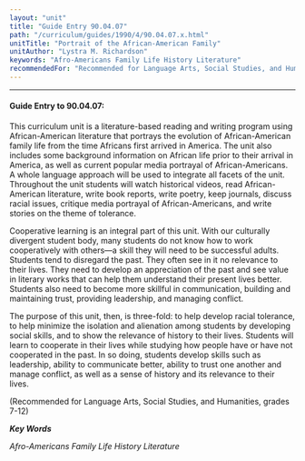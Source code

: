 ```yaml
---
layout: "unit"
title: "Guide Entry 90.04.07"
path: "/curriculum/guides/1990/4/90.04.07.x.html"
unitTitle: "Portrait of the African-American Family"
unitAuthor: "Lystra M. Richardson"
keywords: "Afro-Americans Family Life History Literature"
recommendedFor: "Recommended for Language Arts, Social Studies, and Humanities, grades 7-12"
---
```

<body>
<hr/>
 <h4>
  Guide Entry to 90.04.07:
 </h4>
 This curriculum unit is a literature-based reading and writing program using African-American literature that portrays the evolution of African-American family life from the time Africans first arrived in America. The unit also includes some background information on African life prior to their arrival in America, as well as current popular media portrayal of African-Americans. A whole language approach will be used to integrate all facets of the unit. Throughout the unit students will watch historical videos, read African-American literature, write book reports, write poetry, keep journals, discuss racial issues, critique media portrayal of African-Americans, and write stories on the theme of tolerance.
 <p>
  Cooperative learning is an integral part of this unit. With our culturally divergent student body, many students do not know how to work cooperatively with others—a skill they will need to be successful adults. Students tend to disregard the past. They often see in it no relevance to their lives. They need to develop an appreciation of the past and see value in literary works that can help them understand their present lives better. Students also need to become more skillful in communication, building and maintaining trust, providing leadership, and managing conflict.
 </p>
 <p>
  The purpose of this unit, then, is three-fold: to help develop racial tolerance, to help minimize the isolation and alienation among students by developing social skills, and to show the relevance of history to their lives. Students will learn to cooperate in their lives while studying how people have or have not cooperated in the past. In so doing, students develop skills such as leadership, ability to communicate better, ability to trust one another and manage conflict, as well as a sense of history and its relevance to their lives.
 </p>
 <p>
  (Recommended for Language Arts, Social Studies, and Humanities, grades 7-12)
 </p>
<p>
  <b>
   <i>
    Key Words
   </i>
  </b>
  <br/>
 </p>
 <p>
  <i>
   Afro-Americans Family Life History Literature
  </i>
 </p>

</body>